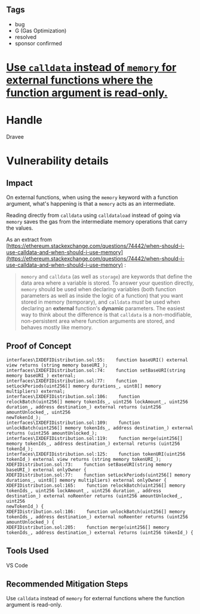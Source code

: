 ## Tags

- bug
- G (Gas Optimization)
- resolved
- sponsor confirmed

# [Use `calldata` instead of `memory` for external functions where the function argument is read-only.](https://github.com/code-423n4/2022-01-xdefi-findings/issues/29) 

# Handle

Dravee


# Vulnerability details

## Impact  
On external functions, when using the `memory` keyword with a function argument, what's happening is that a `memory` acts as an intermediate.  
  
Reading directly from `calldata` using `calldataload` instead of going via `memory` saves the gas from the intermediate memory operations that carry the values.  
  
As an extract from [https://ethereum.stackexchange.com/questions/74442/when-should-i-use-calldata-and-when-should-i-use-memory](https://ethereum.stackexchange.com/questions/74442/when-should-i-use-calldata-and-when-should-i-use-memory) :  
> `memory` and `calldata` (as well as `storage`) are keywords that define the data area where a variable is stored. To answer your question directly, `memory` should be used when declaring variables (both function parameters as well as inside the logic of a function) that you want stored in memory (temporary), and `calldata` _must_ be used when declaring an **external** function's **dynamic** parameters. The easiest way to think about the difference is that `calldata` is a non-modifiable, non-persistent area where function arguments are stored, and behaves mostly like memory.  
  
## Proof of Concept  
```  
interfaces\IXDEFIDistribution.sol:55:    function baseURI() external view returns (string memory baseURI_);
interfaces\IXDEFIDistribution.sol:74:    function setBaseURI(string memory baseURI_) external;
interfaces\IXDEFIDistribution.sol:77:    function setLockPeriods(uint256[] memory durations_, uint8[] memory multipliers) external;
interfaces\IXDEFIDistribution.sol:106:    function relockBatch(uint256[] memory tokenIds_, uint256 lockAmount_, uint256 duration_, address destination_) external returns (uint256 amountUnlocked_, uint256 
newTokenId_);
interfaces\IXDEFIDistribution.sol:109:    function unlockBatch(uint256[] memory tokenIds_, address destination_) external returns (uint256 amountUnlocked_);
interfaces\IXDEFIDistribution.sol:119:    function merge(uint256[] memory tokenIds_, address destination_) external returns (uint256 tokenId_);
interfaces\IXDEFIDistribution.sol:125:    function tokenURI(uint256 tokenId_) external view returns (string memory tokenURI_);
XDEFIDistribution.sol:73:    function setBaseURI(string memory baseURI_) external onlyOwner {
XDEFIDistribution.sol:77:    function setLockPeriods(uint256[] memory durations_, uint8[] memory multipliers) external onlyOwner {
XDEFIDistribution.sol:165:    function relockBatch(uint256[] memory tokenIds_, uint256 lockAmount_, uint256 duration_, address destination_) external noReenter returns (uint256 amountUnlocked_, uint256 
newTokenId_) {
XDEFIDistribution.sol:186:    function unlockBatch(uint256[] memory tokenIds_, address destination_) external noReenter returns (uint256 amountUnlocked_) {
XDEFIDistribution.sol:205:    function merge(uint256[] memory tokenIds_, address destination_) external returns (uint256 tokenId_) {
```  
  
## Tools Used  
VS Code  
  
## Recommended Mitigation Steps  
Use `calldata` instead of `memory` for external functions where the function argument is read-only.

